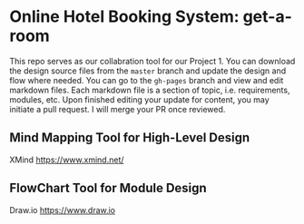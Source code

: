 
# Online Hotel Booking System: get-a-room

This repo serves as our collabration tool for our Project 1.
You can download the design source files from the `master` branch and update the design and flow where needed.
You can go to the `gh-pages` branch and view and edit markdown files. Each markdown file is a section of topic, i.e. requirements, modules, etc.
Upon finished editing your update for content, you may initiate a pull request. I will merge your PR once reviewed.

## Mind Mapping Tool for High-Level Design

XMind <https://www.xmind.net/>

## FlowChart Tool for Module Design

Draw.io <https://www.draw.io>
